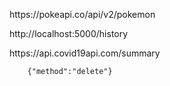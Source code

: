  <p>https://pokeapi.co/api/v2/pokemon</p>
        <p>http://localhost:5000/history</p>
        <p>https://api.covid19api.com/summary</p>

        {"method":"delete"}